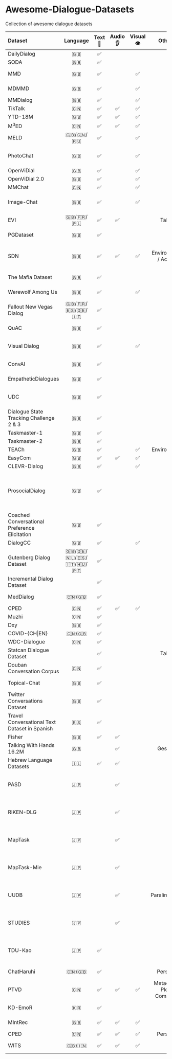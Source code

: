 # Awesome-Dialogue-Datasets
Collection of awesome dialogue datasets

| Dataset                                       |   Language    | Text📝 | Audio👂 | Visual👁️ |          Others           |                                     Source                                      | Homepage                                                                                                                                                                                                                                                                                           | Summary |
| :-------------------------------------------- | :-----------: | :---: | :----: | :-----: | :-----------------------: | :-----------------------------------------------------------------------------: | :------------------------------------------------------------------------------------------------------------------------------------------------------------------------------------------------------------------------------------------------------------------------------------------------- | :------ |
| DailyDialog                                   |       🇬🇧       |   ✅   |        |         |                           |                                     Website                                     | [http://yanran.li/dailydialog](http://yanran.li/dailydialog)                                                                                                                                                                                                                                       |         |
| SODA                                          |       🇬🇧       |   ✅   |        |         |                           |                                   InstructGPT                                   | [https://github.com/skywalker023/sodaverse](https://github.com/skywalker023/sodaverse)                                                                                                                                                                                                             |         |
| MMD                                           |       🇬🇧       |   ✅   |        |    ✅    |                           |                               Interview / Website                               | [https://amritasaha1812.github.io/MMD/](https://amritasaha1812.github.io/MMD/)                                                                                                                                                                                                                     |         |
| MDMMD                                         |       🇬🇧       |   ✅   |        |    ✅    |                           |                                  WoZ / Website                                  | [https://www.iitp.ac.in/~ai-nlp-ml/resources.html#mdmmd](https://www.iitp.ac.in/~ai-nlp-ml/resources.html#mdmmd)                                                                                                                                                                                   |         |
| MMDialog                                      |       🇬🇧       |   ✅   |        |    ✅    |                           |                                  Social Media                                   | [https://github.com/victorsungo/MMDialog](https://github.com/victorsungo/MMDialog)                                                                                                                                                                                                                 |         |
| TikTalk                                       |       🇨🇳       |   ✅   |   ✅    |    ✅    |                           |                                     Douyin                                      | [https://github.com/RUC-AIMind/TikTalk](https://github.com/RUC-AIMind/TikTalk)                                                                                                                                                                                                                     |         |
| YTD-18M                                       |       🇬🇧       |   ✅   |   ✅    |    ✅    |                           |                                     YouTube                                     | [https://seungjuhan.me/champagne/](https://seungjuhan.me/champagne/)                                                                                                                                                                                                                               |         |
| M$^3$ED                                       |       🇨🇳       |   ✅   |   ✅    |    ✅    |                           |                                       TV                                        | [https://github.com/AIM3-RUC/RUCM3ED](https://github.com/AIM3-RUC/RUCM3ED)                                                                                                                                                                                                                         |         |
| MELD                                          |     🇬🇧/🇨🇳/🇷🇺     |   ✅   |        |    ✅    |                           |                                       TV                                        | [https://affective-meld.github.io/](https://affective-meld.github.io/)                                                                                                                                                                                                                             |         |
| PhotoChat                                     |       🇬🇧       |   ✅   |        |    ✅    |                           |                          OpenImage V4 / Crowd-sourcing                          | [https://github.com/google-research/google-research/tree/master/multimodalchat/](https://github.com/google-research/google-research/tree/master/multimodalchat/)                                                                                                                                   |         |
| OpenViDial                                    |       🇬🇧       |   ✅   |        |    ✅    |                           |                                   Movie / TV                                    | [https://github.com/ShannonAI/OpenViDial](https://github.com/ShannonAI/OpenViDial)                                                                                                                                                                                                                 |         |
| OpenViDial 2.0                                |       🇬🇧       |   ✅   |        |    ✅    |                           |                                   Movie / TV                                    | [https://github.com/ShannonAI/OpenViDial](https://github.com/ShannonAI/OpenViDial)                                                                                                                                                                                                                 |         |
| MMChat                                        |       🇨🇳       |   ✅   |        |    ✅    |                           |                                      Weibo                                      | [https://github.com/silverriver/MMChat](https://github.com/silverriver/MMChat)                                                                                                                                                                                                                     |         |  |
| Image-Chat                                    |       🇬🇧       |   ✅   |        |    ✅    |                           |                            YFCC100M / Crowd-sourcing                            | [http://parl.ai/projects/image_chat](http://parl.ai/projects/image_chat)                                                                                                                                                                                                                           |         |
| EVI                                           |     🇬🇧/🇫🇷/🇵🇱     |   ✅   |   ✅    |         |           Table           |                                 Crowd-sourcing                                  | [https://github.com/PolyAI-LDN/evi-paper](https://github.com/PolyAI-LDN/evi-paper)                                                                                                                                                                                                                 |         |
| PGDataset                                     |       🇬🇧       |   ✅   |        |         |                           |                                  Persona-Chat                                   | [https://github.com/ruinunca/PGTask/](https://github.com/ruinunca/PGTask/)                                                                                                                                                                                                                         |         |
| SDN                                           |       🇬🇧       |   ✅   |   ✅    |    ✅    |   Environment / Action    |                       WoZ (Situated Dialogue Navigation)                        | [https://github.com/sled-group/DOROTHIE](https://github.com/sled-group/DOROTHIE)                                                                                                                                                                                                                   |         |
| The Mafia Dataset                             |       🇬🇧       |   ✅   |        |         |                           |                                 Crowd-sourcing                                  | [https://github.com/omonida/mafia-dataset](https://github.com/omonida/mafia-dataset)                                                                                                                                                                                                               |         |
| Werewolf Among Us                             |       🇬🇧       |   ✅   |        |    ✅    |                           |                                 Ego4D / YouTube                                 | [https://persuasion-deductiongame.socialai-data.org/](https://persuasion-deductiongame.socialai-data.org/)                                                                                                                                                                                         |         |
| Fallout New Vegas Dialog                      |   🇬🇧/🇫🇷/🇪🇸/🇩🇪/🇮🇹   |   ✅   |        |         |                           |                            Game (Fallout New Vegas)                             | [https://zenodo.org/record/6990638](https://zenodo.org/record/6990638)                                                                                                                                                                                                                             |         |
| QuAC                                          |       🇬🇧       |   ✅   |        |         |                           |                                 Crowd-sourcing                                  | [https://quac.ai/](https://quac.ai/)                                                                                                                                                                                                                                                               |         |
| Visual Dialog                                 |       🇬🇧       |   ✅   |        |    ✅    |                           |                            MS COCO / Crowd-sourcing                             | [https://visualdialog.org/](https://visualdialog.org/)                                                                                                                                                                                                                                             |         |
| ConvAI                                        |       🇬🇧       |   ✅   |        |         |                           |                                  Persona-Chat                                   | [https://parl.ai/projects/convai2/](https://parl.ai/projects/convai2/)                                                                                                                                                                                                                             |         |
| EmpatheticDialogues                           |       🇬🇧       |   ✅   |        |         |                           |                                 Crowd-sourcing                                  | [https://github.com/facebookresearch/EmpatheticDialogues](https://github.com/facebookresearch/EmpatheticDialogues)                                                                                                                                                                                 |         |
| UDC                                           |       🇬🇧       |   ✅   |        |         |                           |            Website ([Ubuntu chat logs](http://irclogs.ubuntu.com/))             | [https://github.com/npow/ubottu](https://github.com/npow/ubottu)                                                                                                                                                                                                                                   |         |
| Dialogue State Tracking Challenge 2 & 3       |       🇬🇧       |   ✅   |        |         |                           |                           Crowd-sourcing (Telephone)                            | [https://github.com/matthen/dstc](https://github.com/matthen/dstc)                                                                                                                                                                                                                                 |         |
| Taskmaster-1                                  |       🇬🇧       |   ✅   |        |         |                           |                                                                                 | [https://research.google/tools/datasets/taskmaster-1/](https://research.google/tools/datasets/taskmaster-1/)                                                                                                                                                                                       |         |
| Taskmaster-2                                  |       🇬🇧       |   ✅   |        |         |                           |                                                                                 | [https://research.google/tools/datasets/taskmaster-2/](https://research.google/tools/datasets/taskmaster-2/)                                                                                                                                                                                       |         |
| TEACh                                         |       🇬🇧       |   ✅   |        |    ✅    |        Environment        |                                                                                 | [https://github.com/alexa/teach](https://github.com/alexa/teach)                                                                                                                                                                                                                                   |         |
| EasyCom                                       |       🇬🇧       |   ✅   |   ✅    |    ✅    |                           |                                                                                 | [https://github.com/facebookresearch/EasyComDataset](https://github.com/facebookresearch/EasyComDataset)                                                                                                                                                                                           |         |
| CLEVR-Dialog                                  |       🇬🇧       |   ✅   |        |    ✅    |                           |             [CLEVR](https://cs.stanford.edu/people/jcjohns/clevr/)              | [https://github.com/satwikkottur/clevr-dialog](https://github.com/satwikkottur/clevr-dialog)                                                                                                                                                                                                       |         |
| ProsocialDialog                               |       🇬🇧       |   ✅   |        |         |                           |           Social Chemistry / ETHICS /  Social Bias Implication Corpus           | [https://github.com/skywalker023/prosocial-dialog](https://github.com/skywalker023/prosocial-dialog)                                                                                                                                                                                               |         |
| Coached Conversational Preference Elicitation |       🇬🇧       |   ✅   |        |         |                           |                              Crowd-sourcing (WoZ)                               | [https://github.com/google-research-datasets/ccpe/blob/main/README.md](https://github.com/google-research-datasets/ccpe/blob/main/README.md)                                                                                                                                                       |         |
| DialogCC                                      |       🇬🇧       |   ✅   |        |    ✅    |                           |                                      CC3M                                       | [https://github.com/passing2961/DialogCC](https://github.com/passing2961/DialogCC)                                                                                                                                                                                                                 |         |
| Gutenberg Dialog Dataset                      | 🇬🇧/🇩🇪/🇳🇱/🇪🇸/🇮🇹/🇭🇺/🇵🇹 |   ✅   |        |         |                           |                                      Book                                       | [https://github.com/ricsinaruto/gutenberg-dialog](https://github.com/ricsinaruto/gutenberg-dialog)                                                                                                                                                                                                 |         |
| Incremental Dialog Dataset                    |               |   ✅   |        |         |                           |              [Existing dataset](https://arxiv.org/abs/1605.07683)               | [https://github.com/Leechikara/Incremental-Dialogue-System](https://github.com/Leechikara/Incremental-Dialogue-System)                                                                                                                                                                             |         |
| MedDialog                                     |      🇨🇳/🇬🇧      |   ✅   |        |         |                           |                   Website ([haodf.com](https://m.haodf.com/))                   | [https://github.com/UCSD-AI4H/Medical-Dialogue-System](https://github.com/UCSD-AI4H/Medical-Dialogue-System)                                                                                                                                                                                       |         |
| CPED                                          |       🇨🇳       |   ✅   |   ✅    |    ✅    |                           |                                       TV                                        | [https://github.com/scutcyr/CPED](https://github.com/scutcyr/CPED)                                                                                                                                                                                                                                 |         |
| Muzhi                                         |       🇨🇳       |   ✅   |        |         |                           |                                                                                 |                                                                                                                                                                                                                                                                                                    |
| Dxy                                           |       🇬🇧       |   ✅   |        |         |                           |                                                                                 |                                                                                                                                                                                                                                                                                                    |
| COVID-{CH\|EN}                                |      🇨🇳/🇬🇧      |   ✅   |        |         |                           |                                                                                 |                                                                                                                                                                                                                                                                                                    |
| WDC-Dialogue                                  |       🇨🇳       |   ✅   |        |         |                           |                                                                                 |                                                                                                                                                                                                                                                                                                    |
| Statcan Dialogue Dataset                      |               |   ✅   |        |         |           Table           |                                                                                 |                                                                                                                                                                                                                                                                                                    |
| Douban Conversation Corpus                    |       🇨🇳       |   ✅   |        |         |                           |                                     Website                                     | [https://github.com/MarkWuNLP/MultiTurnResponseSelection](https://github.com/MarkWuNLP/MultiTurnResponseSelection)                                                                                                                                                                                 |         |
| Topical-Chat                                  |       🇬🇧       |   ✅   |        |         |                           |                                 Crowd-sourcing                                  | [https://github.com/alexa/Topical-Chat](https://github.com/alexa/Topical-Chat)                                                                                                                                                                                                                     |         |
| Twitter Conversations Dataset                 |       🇬🇧       |   ✅   |        |         |                           |                                     Twitter                                     | [https://github.com/IBM/twitter-customer-care-document-prediction](https://github.com/IBM/twitter-customer-care-document-prediction)                                                                                                                                                               |         |
| Travel Conversational Text Dataset in Spanish |       🇪🇸       |   ✅   |        |         |                           |                                                                                 | [https://www.futurebeeai.com/dataset/text-dataset/spanish-travel-domain-conversation-text-dataset](https://www.futurebeeai.com/dataset/text-dataset/spanish-travel-domain-conversation-text-dataset)                                                                                               |         |
| Fisher                                        |       🇬🇧       |   ✅   |   ✅    |         |                           |                                    Telephone                                    | [https://catalog.ldc.upenn.edu/LDC2004T19](https://catalog.ldc.upenn.edu/LDC2004T19)                                                                                                                                                                                                               |         |
| Talking With Hands 16.2M                      |       🇬🇧       |       |   ✅    |         |          Gesture          |                                   Interaction                                   | [https://github.com/facebookresearch/TalkingWithHands32M](https://github.com/facebookresearch/TalkingWithHands32M)                                                                                                                                                                                 |         |
| Hebrew Language Datasets                      |       🇮🇱       |   ✅   |   ✅    |         |                           |                                    Telephone                                    | [https://ja.shaip.com/offerings/speech-data-catalog/hebrew-dataset/](https://ja.shaip.com/offerings/speech-data-catalog/hebrew-dataset/)                                                                                                                                                           |         |
| PASD                                          |       🇯🇵       |       |   ✅    |         |                           |                                                                                 | [https://dsc.repo.nii.ac.jp/?action=pages_view_main&active_action=repository_view_main_item_detail&item_id=4358&item_no=1&page_id=13&block_id=21](https://dsc.repo.nii.ac.jp/?action=pages_view_main&active_action=repository_view_main_item_detail&item_id=4358&item_no=1&page_id=13&block_id=21) |         |
| RIKEN-DLG                                     |       🇯🇵       |       |   ✅    |         |                           |                                                                                 | [https://dsc.repo.nii.ac.jp/?action=pages_view_main&active_action=repository_view_main_item_detail&item_id=4368&item_no=1&page_id=13&block_id=21](https://dsc.repo.nii.ac.jp/?action=pages_view_main&active_action=repository_view_main_item_detail&item_id=4368&item_no=1&page_id=13&block_id=21) |         |
| MapTask                                       |       🇯🇵       |       |   ✅    |         |                           |                                                                                 | [https://dsc.repo.nii.ac.jp/?action=pages_view_main&active_action=repository_view_main_item_detail&item_id=4369&item_no=1&page_id=13&block_id=21](https://dsc.repo.nii.ac.jp/?action=pages_view_main&active_action=repository_view_main_item_detail&item_id=4369&item_no=1&page_id=13&block_id=21) |         |
| MapTask-Mie                                   |       🇯🇵       |       |   ✅    |         |                           |                                                                                 | [https://dsc.repo.nii.ac.jp/?action=pages_view_main&active_action=repository_view_main_item_detail&item_id=4370&item_no=1&page_id=13&block_id=21](https://dsc.repo.nii.ac.jp/?action=pages_view_main&active_action=repository_view_main_item_detail&item_id=4370&item_no=1&page_id=13&block_id=21) |         |
| UUDB                                          |       🇯🇵       |       |   ✅    |         |      Paralinguistic       |                                                                                 | [https://dsc.repo.nii.ac.jp/?action=pages_view_main&active_action=repository_view_main_item_detail&item_id=4371&item_no=1&page_id=13&block_id=21](https://dsc.repo.nii.ac.jp/?action=pages_view_main&active_action=repository_view_main_item_detail&item_id=4371&item_no=1&page_id=13&block_id=21) |         |
| STUDIES                                       |       🇯🇵       |       |   ✅    |         |                           |                        Crowd-sourcing / Voice recording                         | [https://dsc.repo.nii.ac.jp/?action=pages_view_main&active_action=repository_view_main_item_detail&item_id=4603&item_no=1&page_id=13&block_id=21](https://dsc.repo.nii.ac.jp/?action=pages_view_main&active_action=repository_view_main_item_detail&item_id=4603&item_no=1&page_id=13&block_id=21) |         |
| TDU-Kao                                       |       🇯🇵       |   ✅   |        |         |                           |                               Conversation (Zoom)                               | [https://dsc.repo.nii.ac.jp/?action=pages_view_main&active_action=repository_view_main_item_detail&item_id=4899&item_no=1&page_id=13&block_id=21](https://dsc.repo.nii.ac.jp/?action=pages_view_main&active_action=repository_view_main_item_detail&item_id=4899&item_no=1&page_id=13&block_id=21) |         |
| ChatHaruhi                                    |      🇨🇳/🇬🇧      |   ✅   |        |         |          Persona          |                                Anime / TV / ...                                 | [https://huggingface.co/datasets/silk-road/ChatHaruhi-54K-Role-Playing-Dialogue](https://huggingface.co/datasets/silk-road/ChatHaruhi-54K-Role-Playing-Dialogue)                                                                                                                                   |         |
| PTVD                                          |       🇨🇳       |   ✅   |   ✅    |    ✅    | Metadata / Plot / Comment |                                       TV                                        | [https://ptvd.github.io/](https://ptvd.github.io/)                                                                                                                                                                                                                                                 |         |
| KD-EmoR                                       |       🇰🇷       |   ✅   |        |         |                           | TV ([Three Brothers](https://en.wikipedia.org/wiki/Three_Brothers_(TV_series))) | [https://sites.google.com/view/kd-emor](https://sites.google.com/view/kd-emor)                                                                                                                                                                                                                     |         |
| MIntRec                                       |       🇬🇧       |   ✅   |   ✅    |    ✅    |                           |     TV ([Superstore](https://en.wikipedia.org/wiki/Superstore_(TV_series)))     | [https://github.com/thuiar/MIntRec](https://github.com/thuiar/MIntRec)                                                                                                                                                                                                                             |         |
| CPED                                          |       🇨🇳       |   ✅   |   ✅    |    ✅    |          Persona          |                                       TV                                        | [https://github.com/scutcyr/CPED](https://github.com/scutcyr/CPED)                                                                                                                                                                                                                                 |         |
| WITS                                          |      🇬🇧/🇮🇳      |   ✅   |   ✅    |    ✅    |                           |       TV ([Sarabhai v/s Sarabhai](https://www.imdb.com/title/tt1518542/))       | [https://github.com/LCS2-IIITD/MAF](https://github.com/LCS2-IIITD/MAF)                                                                                                                                                                                                                             |         |